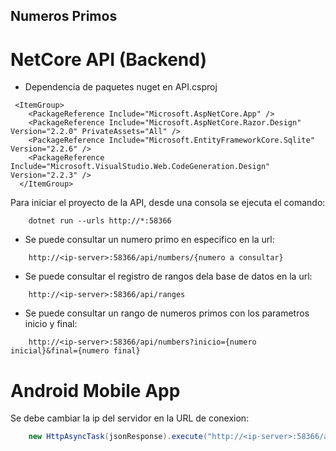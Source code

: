 ## Numeros Primos

# NetCore API (Backend)

- Dependencia de paquetes nuget en API.csproj
```
 <ItemGroup>
    <PackageReference Include="Microsoft.AspNetCore.App" />
    <PackageReference Include="Microsoft.AspNetCore.Razor.Design" Version="2.2.0" PrivateAssets="All" />
    <PackageReference Include="Microsoft.EntityFrameworkCore.Sqlite" Version="2.2.6" />
    <PackageReference Include="Microsoft.VisualStudio.Web.CodeGeneration.Design" Version="2.2.3" />
  </ItemGroup>
```
Para iniciar el proyecto de la API, desde una consola se ejecuta el comando:
```
    dotnet run --urls http://*:58366
```
- Se puede consultar un numero primo en especifico en la url:
```
    http://<ip-server>:58366/api/numbers/{numero a consultar}
```
- Se puede consultar el registro de rangos dela base de datos en la url:
```
    http://<ip-server>:58366/api/ranges
```
- Se puede consultar un rango de numeros primos con los parametros inicio y final:
```
    http://<ip-server>:58366/api/numbers?inicio={numero inicial}&final={numero final}
```
# Android Mobile App

Se debe cambiar la ip del servidor en la URL de conexion:
```java
    new HttpAsyncTask(jsonResponse).execute("http://<ip-server>:58366/api/numbers?inicio=" + StartValue + "&final=" + FinalValue);
```

